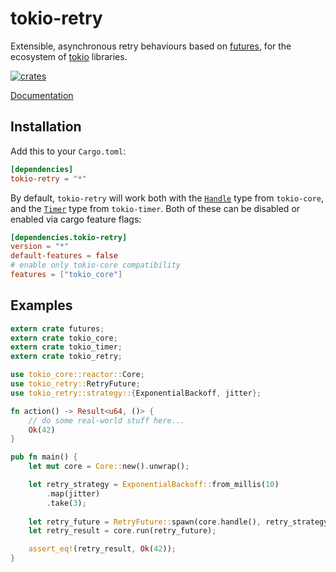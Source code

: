 # tokio-retry

Extensible, asynchronous retry behaviours based on [futures](https://crates.io/crates/futures), for the ecosystem of [tokio](https://tokio.rs/) libraries.

[![crates](http://meritbadge.herokuapp.com/tokio-retry)](https://crates.io/crates/tokio-retry)

[Documentation](https://docs.rs/tokio-retry)

## Installation

Add this to your `Cargo.toml`:

```toml
[dependencies]
tokio-retry = "*"
```

By default, `tokio-retry` will work both with the [`Handle`](https://docs.rs/tokio-core/0.1.4/tokio_core/reactor/struct.Handle.html) type from `tokio-core`, and the [`Timer`](https://docs.rs/tokio-timer/0.1.0/tokio_timer/struct.Timer.html) type from `tokio-timer`. Both of these can be disabled or enabled via cargo feature flags:

```toml
[dependencies.tokio-retry]
version = "*"
default-features = false
# enable only tokio-core compatibility
features = ["tokio_core"]
```

## Examples

```rust
extern crate futures;
extern crate tokio_core;
extern crate tokio_timer;
extern crate tokio_retry;

use tokio_core::reactor::Core;
use tokio_retry::RetryFuture;
use tokio_retry::strategy::{ExponentialBackoff, jitter};

fn action() -> Result<u64, ()> {
    // do some real-world stuff here...
    Ok(42)
}

pub fn main() {
    let mut core = Core::new().unwrap();

    let retry_strategy = ExponentialBackoff::from_millis(10)
        .map(jitter)
        .take(3);
  
    let retry_future = RetryFuture::spawn(core.handle(), retry_strategy, action);
    let retry_result = core.run(retry_future);

    assert_eq!(retry_result, Ok(42));
}
```
